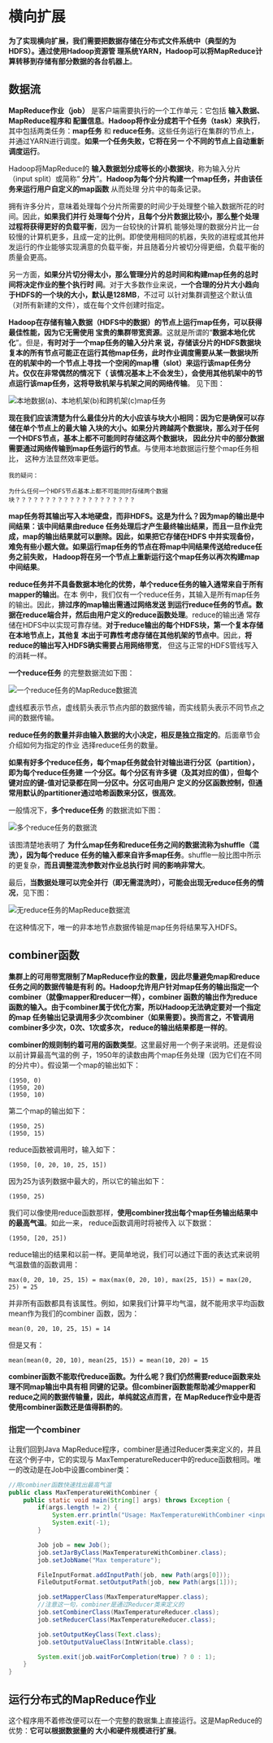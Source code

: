 横向扩展
================================================================================
**为了实现横向扩展，我们需要把数据存储在分布式文件系统中（典型的为HDFS）。通过使用Hadoop资源管
理系统YARN，Hadoop可以将MapReduce计算转移到存储有部分数据的各台机器上**。

## 数据流
**MapReduce作业（job）** 是客户端需要执行的一个工作单元：它包括 **输入数据、MapReduce程序和
配置信息**。**Hadoop将作业分成若干个任务（task）来执行**，其中包括两类任务：**map任务** 和
**reduce任务**。这些任务运行在集群的节点上，并通过YARN进行调度。**如果一个任务失败，它将在另一
个不同的节点上自动重新调度运行**。

Hadoop将MapReduce的 **输入数据划分成等长的小数据块**，称为输入分片（input split）或简称“
**分片**”。**Hadoop为每个分片构建一个map任务，并由该任务来运行用户自定义的map函数** 从而处理
分片中的每条记录。

拥有许多分片，意味着处理每个分片所需要的时间少于处理整个输入数据所花的时间。因此，**如果我们并行
处理每个分片，且每个分片数据比较小，那么整个处理过程将获得更好的负载平衡**，因为一台较快的计算机
能够处理的数据分片比一台较慢的计算机更多，且成一定的比例。即使使用相同的机器，失败的进程或其他并
发运行的作业能够实现满意的负载平衡，并且随着分片被切分得更细，负载平衡的质量会更高。

另一方面，**如果分片切分得太小，那么管理分片的总时间和构建map任务的总时间将决定作业的整个执行时
间**。对于大多数作业来说，**一个合理的分片大小趋向于HDFS的一个块的大小，默认是128MB**，不过可
以针对集群调整这个默认值（对所有新建的文件），或在每个文件创建时指定。

**Hadoop在存储有输入数据（HDFS中的数据）的节点上运行map任务，可以获得最佳性能，因为它无需使用
宝贵的集群带宽资源**。这就是所谓的“**数据本地化优化**”。但是，**有时对于一个map任务的输入分片来
说，存储该分片的HDFS数据块复本的所有节点可能正在运行其他map任务，此时作业调度需要从某一数据块所
在的机架中的一个节点上寻找一个空闲的map槽（slot）来运行该map任务分片。仅仅在非常偶然的情况下（
该情况基本上不会发生），会使用其他机架中的节点运行该map任务，这将导致机架与机架之间的网络传输**。
见下图：

![本地数据(a)、本地机架(b)和跨机架(c)map任务](img/p1.png)

**现在我们应该清楚为什么最佳分片的大小应该与块大小相同：因为它是确保可以存储在单个节点上的最大输
入块的大小。如果分片跨越两个数据块，那么对于任何一个HDFS节点，基本上都不可能同时存储这两个数据块，
因此分片中的部分数据需要通过网络传输到map任务运行的节点**。与使用本地数据运行整个map任务相比，
这种方法显然效率更低。
```
我的疑问：

为什么任何一个HDFS节点基本上都不可能同时存储两个数据块？？？？？？？？？？？？？？？？？？？？
```

**map任务将其输出写入本地硬盘，而非HDFS。这是为什么？因为map的输出是中间结果：该中间结果由reduce
任务处理后才产生最终输出结果，而且一旦作业完成，map的输出结果就可以删除。因此，如果把它存储在HDFS
中并实现备份，难免有些小题大做。如果运行map任务的节点在将map中间结果传送给reduce任务之前失败，
Hadoop将在另一个节点上重新运行这个map任务以再次构建map中间结果**。

**reduce任务并不具备数据本地化的优势，单个reduce任务的输入通常来自于所有mapper的输出**。在本
例中，我们仅有一个reduce任务，其输入是所有map任务的输出。因此，**排过序的map输出需通过网络发送
到运行reduce任务的节点。数据在reduce端合并，然后由用户定义的reduce函数处理**。reduce的输出通
常存储在HDFS中以实现可靠存储。**对于reduce输出的每个HDFS块，第一个复本存储在本地节点上，其他复
本出于可靠性考虑存储在其他机架的节点中**。因此，**将reduce的输出写入HDFS确实需要占用网络带宽**，
但这与正常的HDFS管线写入的消耗一样。

**一个reduce任务** 的完整数据流如下图：

![一个reduce任务的MapReduce数据流](img/p2.jpg)

虚线框表示节点，虚线箭头表示节点内部的数据传输，而实线箭头表示不同节点之间的数据传输。

**reduce任务的数量并非由输入数据的大小决定，相反是独立指定的**。后面章节会介绍如何为指定的作业
选择reduce任务的数量。

**如果有好多个reduce任务，每个map任务就会针对输出进行分区（partition），即为每个reduce任务建
一个分区。每个分区有许多键（及其对应的值），但每个键对应的键-值对记录都在同一分区中。分区可由用户
定义的分区函数控制，但通常用默认的partitioner通过哈希函数来分区，很高效**。

一般情况下，**多个reduce任务** 的数据流如下图：

![多个reduce任务的数据流](img/p3.jpg)

该图清楚地表明了 **为什么map任务和reduce任务之间的数据流称为shuffle（混洗），因为每个reduce
任务的输入都来自许多map任务**。shuffle一般比图中所示的更复杂，**而且调整混洗参数对作业总执行时
间的影响非常大**。

最后，**当数据处理可以完全并行（即无需混洗时），可能会出现无reduce任务的情况**，见下图：

![无reduce任务的MapReduce数据流](img/p4.jpg)

在这种情况下，唯一的非本地节点数据传输是map任务将结果写入HDFS。

## combiner函数
**集群上的可用带宽限制了MapReduce作业的数量，因此尽量避免map和reduce任务之间的数据传输是有利
的。Hadoop允许用户针对map任务的输出指定一个combiner（就像mapper和reducer一样），combiner
函数的输出作为reduce函数的输入。由于combiner属于优化方案，所以Hadoop无法确定要对一个指定的map
任务输出记录调用多少次combiner（如果需要）。换而言之，不管调用combiner多少次，0次、1次或多次，
reduce的输出结果都是一样的**。

**combiner的规则制约着可用的函数类型**。这里最好用一个例子来说明。还是假设以前计算最高气温的例
子，1950年的读数由两个map任务处理（因为它们在不同的分片中）。假设第一个map的输出如下：
```
(1950, 0)
(1950, 20)
(1950, 10)
```
第二个map的输出如下：
```
(1950, 25)
(1950, 15)
```
reduce函数被调用时，输入如下：
```
(1950, [0, 20, 10, 25, 15])
```
因为25为该列数据中最大的，所以它的输出如下：
```
(1950, 25)
```
我们可以像使用reduce函数那样，**使用combiner找出每个map任务输出结果中的最高气温**。如此一来，
reduce函数调用时将被传入
以下数据：
```
(1950, [20, 25])
```
reduce输出的结果和以前一样。更简单地说，我们可以通过下面的表达式来说明气温数值的函数调用：
```
max(0, 20, 10, 25, 15) = max(max(0, 20, 10), max(25, 15)) = max(20, 25) = 25
```
并非所有函数都具有该属性。例如，如果我们计算平均气温，就不能用求平均函数mean作为我们的combiner
函数，因为：
```
mean(0, 20, 10, 25, 15) = 14
```
但是又有：
```
mean(mean(0, 20, 10), mean(25, 15)) = mean(10, 20) = 15
```
**combiner函数不能取代reduce函数。为什么呢？我们仍然需要reduce函数来处理不同map输出中具有相
同键的记录。但combiner函数能帮助减少mapper和reduce之间的数据传输量，因此，单纯就这点而言，在
MapReduce作业中是否使用combiner函数还是值得斟酌的**。

### 指定一个combiner
让我们回到Java MapReduce程序，combiner是通过Reducer类来定义的，并且在这个例子中，它的实现与
MaxTemperatureReducer中的reduce函数相同。唯一的改动是在Job中设置combiner类：
```java
//用combiner函数快速找出最高气温
public class MaxTemperatureWithCombiner {
    public static void main(String[] args) throws Exception {
        if(args.length != 2) {
            System.err.println("Usage: MaxTemperatureWithCombiner <input path> " + "<output path>");
            System.exit(-1);
        }

        Job job = new Job();
        job.setJarByClass(MaxTemperatureWithCombiner.class);
        job.setJobName("Max temperature");

        FileInputFormat.addInputPath(job, new Path(args[0]));
        FileOutputFormat.setOutputPath(job, new Path(args[1]));

        job.setMapperClass(MaxTemperatureMapper.class);
        //注意这一句，combiner是通过Reducer类来定义的
        job.setCombinerClass(MaxTemperatureReducer.class);
        job.setReducerClass(MaxTemperatureReducer.class);

        job.setOutputKeyClass(Text.class);
        job.setOutputValueClass(IntWritable.class);

        System.exit(job.waitForCompletion(true) ? 0 : 1);
    }
}
```

## 运行分布式的MapReduce作业
这个程序用不着修改便可以在一个完整的数据集上直接运行。这是MapReduce的优势：**它可以根据数据量的
大小和硬件规模进行扩展**。
